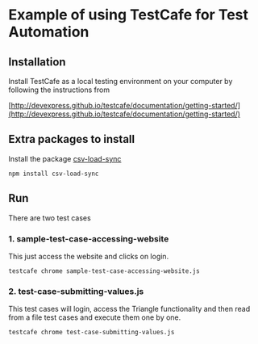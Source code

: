 # Example of using TestCafe for Test Automation

## Installation

Install TestCafe as a local testing environment on your computer by following the instructions from

[http://devexpress.github.io/testcafe/documentation/getting-started/](http://devexpress.github.io/testcafe/documentation/getting-started/)

## Extra packages to install

Install the package [csv-load-sync](https://www.npmjs.com/package/csv-load-sync)

```
npm install csv-load-sync
```


## Run

There are two test cases

### 1. sample-test-case-accessing-website

This just access the website and clicks on login. 

```
testcafe chrome sample-test-case-accessing-website.js
```

### 2. test-case-submitting-values.js

This test cases will login, access the Triangle functionality and then read from a file test cases and execute them one by one. 

```
testcafe chrome test-case-submitting-values.js 
```



